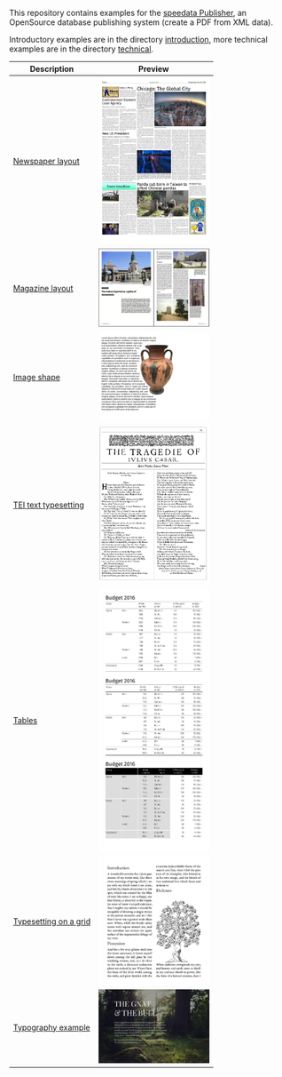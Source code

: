 This repository contains examples for the [speedata Publisher](https://github.com/speedata/publisher), an OpenSource database publishing system (create a PDF from XML data).

Introductory examples are in the directory [introduction](introduction), more technical examples are in the directory [technical](technical).

Description  | Preview
------------ | -------------
[Newspaper layout](news) | <a href="news"><img src="news/firstpage.png" width="200"></a>
[Magazine layout](magazine) | <a href="magazine"><img src="magazine/firstpage.png" width="200"></a>
[Image shape](imageshape) | <a href="imageshape"><img src="imageshape/firstpage.png" width="200"></a>
[TEI text typesetting](shakespeare) | <a href="shakespeare"><img src="shakespeare/firstpage.png" width="200"></a>
[Tables](tables) | <a href="tables"><img src="tables/firstpage.png" width="200"></a>
[Typesetting on a grid](grid) | <a href="grid"><img src="grid/firstpage.png" width="200"></a>
[Typography example](aesopgnatbull) | <a href="aesopgnatbull"><img src="aesopgnatbull/firstpage.png" width="200"></a>

